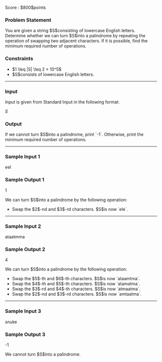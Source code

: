 
<div>

<span>

<span>

<p>
Score : $800$points
</p>

<div>

<section>

### **Problem Statement**

<p>
You are given a string $S$consisting of lowercase English letters.
Determine whether we can turn $S$into a palindrome by repeating the operation of swapping two adjacent characters. If it is possible, find the minimum required number of operations.
</p>

</section>

</div>

<div>

<section>

### **Constraints**

<ul>

<li>
$1 \leq |S| \leq 2 × 10^5$
</li>

<li>
$S$consists of lowercase English letters.
</li>

</ul>

</section>

</div>

---

<div>

<div>

<section>

### **Input**

<p>
Input is given from Standard Input in the following format:
</p>

<div>

$S$
</div>

</section>

</div>

<div>

<section>

### **Output**

<p>
If we cannot turn $S$into a palindrome, print `-1`. Otherwise, print the minimum required number of operations.
</p>

</section>

</div>

</div>

---

<div>

<section>

### **Sample Input 1**

<div>

eel

</div>

</section>

</div>

<div>

<section>

### **Sample Output 1**

<div>

1

</div>

<p>
We can turn $S$into a palindrome by the following operation:
</p>

<ul>

<li>
Swap the $2$-nd and $3$-rd characters. $S$is now `ele`.
</li>

</ul>

</section>

</div>

---

<div>

<section>

### **Sample Input 2**

<div>

ataatmma

</div>

</section>

</div>

<div>

<section>

### **Sample Output 2**

<div>

4

</div>

<p>
We can turn $S$into a palindrome by the following operation:
</p>

<ul>

<li>
Swap the $5$-th and $6$-th characters. $S$is now `ataamtma`.
</li>

<li>
Swap the $4$-th and $5$-th characters. $S$is now `atamatma`.
</li>

<li>
Swap the $3$-rd and $4$-th characters. $S$is now `atmaatma`.
</li>

<li>
Swap the $2$-nd and $3$-rd characters. $S$is now `amtaatma`.
</li>

</ul>

</section>

</div>

---

<div>

<section>

### **Sample Input 3**

<div>

snuke

</div>

</section>

</div>

<div>

<section>

### **Sample Output 3**

<div>

-1

</div>

<p>
We cannot turn $S$into a palindrome.
</p>

</section>

</div>

</span>

</span>

</div>
